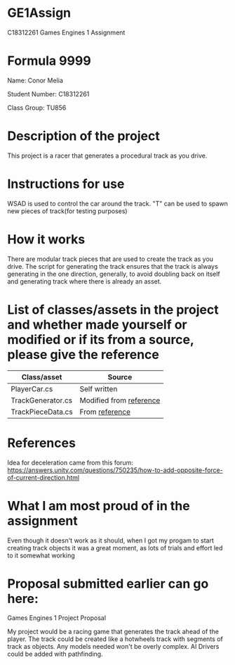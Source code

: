 # GE1Assign
C18312261 Games Engines 1 Assignment
# Formula 9999

Name: Conor Melia

Student Number: C18312261

Class Group: TU856

# Description of the project
This project is a racer that generates a procedural track as you drive.

# Instructions for use
WSAD is used to control the car around the track. "T" can be used to spawn new pieces of track(for testing purposes)

# How it works
There are modular track pieces that are used to create the track as you drive. The script for generating the track ensures that the track is always generating in the one direction, generally, to avoid doubling back on itself and generating track where there is already an asset.

# List of classes/assets in the project and whether made yourself or modified or if its from a source, please give the reference

| Class/asset | Source |
|-----------|-----------|
| PlayerCar.cs | Self written |
| TrackGenerator.cs | Modified from [reference](https://github.com/mirrorfishmedia/EndlessRunnerUnity/blob/master/ColorRun/Assets/Scripts/LevelLayoutGenerator.cs) |
| TrackPieceData.cs | From [reference](https://github.com/mirrorfishmedia/EndlessRunnerUnity/blob/master/ColorRun/Assets/Scripts/LevelChunkData.cs) |

# References
Idea for deceleration came from this forum: https://answers.unity.com/questions/750235/how-to-add-opposite-force-of-current-direction.html
# What I am most proud of in the assignment
Even though it doesn't work as it should, when I got my progam to start creating track objects it was a great moment, as lots of trials and effort led to it somewhat working
# Proposal submitted earlier can go here:
Games Engines 1 Project Proposal

My project would be a racing game that generates the track ahead of the player.
The track could be created like a hotwheels track with segments of track as objects.
Any models needed won't be overly complex.
AI Drivers could be added with pathfinding.
